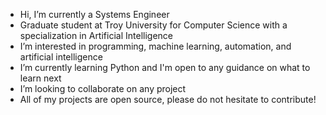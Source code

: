 - Hi, I’m currently a Systems Engineer
- Graduate student at Troy University for Computer Science with a specialization in Artificial Intelligence
- I’m interested in programming, machine learning, automation, and artificial intelligence
- I’m currently learning Python and I'm open to any guidance on what to learn next
- I’m looking to collaborate on any project
- All of my projects are open source, please do not hesitate to contribute!

<!---
bollins7/bollins7 is a ✨ special ✨ repository because its `README.md` (this file) appears on your GitHub profile.
You can click the Preview link to take a look at your changes.
--->
